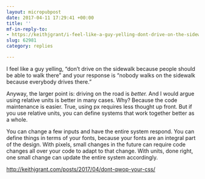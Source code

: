 ```yaml
---
layout: micropubpost
date: 2017-04-11 17:29:41 +00:00
title: ''
mf-in-reply-to:
- https://keithjgrant/i-feel-like-a-guy-yelling-dont-drive-on-the-sidewalk-because-people-should-be-able-to-walk-there-273e3511b168
slug: 62981
category: replies

---
```

I feel like a guy yelling, “don’t drive on the sidewalk because people should be able to walk there” and your response is “nobody walks on the sidewalk because everybody drives there.”

Anyway, the larger point is: driving on the road is *better.* And I would argue using relative units is better in many cases. Why? Because the code maintenance is easier. True, using px requires less thought up front. But if you use relative units, you can define systems that work together better as a whole.

You can change a few inputs and have the entire system respond. You can define things in terms of your fonts, because your fonts are an integral part of the design. With pixels, small changes in the future can require code changes all over your code to adapt to that change. With units, done right, one small change can update the entire system accordingly.

http://keithjgrant.com/posts/2017/04/dont-qwop-your-css/
